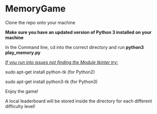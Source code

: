 # MemoryGame

Clone the repo onto your machine

**Make sure you have an updated version of Python 3 installed on your machine**

In the Command line, cd into the correct directory and run **python3 play_memory.py**

<ins>*If you run into issues not finding the Module tkinter try:*</ins>

sudo apt-get install python-tk (for Python2)

sudo apt-get install python3-tk (for Python3)

Enjoy the game!

A local leaderboard will be stored inside the directory for each different difficulty level!
